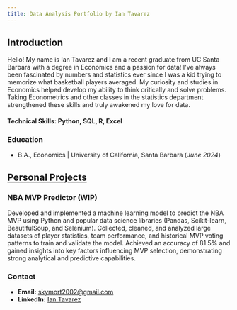 ```yaml
---
title: Data Analysis Portfolio by Ian Tavarez
---
```


## Introduction
Hello! My name is Ian Tavarez and I am a recent graduate from UC Santa Barbara with a degree in Economics and a passion for data! I've always been fascinated by numbers and statistics ever since I was a kid trying to memorize what basketball players averaged. My curiosity and studies in Economics helped develop my ability to think critically and solve problems. Taking Econometrics and other classes in the statistics department strengthened these skills and truly awakened my love for data. 

#### Technical Skills: Python, SQL, R, Excel

### Education 
- B.A., Economics | University of California, Santa Barbara (_June 2024_)

## [Personal Projects](project-nba-mvp-predictor/README.md)
### NBA MVP Predictor (WIP)


Developed and implemented a machine learning model to predict the NBA MVP using Python and popular data science libraries (Pandas, Scikit-learn, BeautifulSoup, and Selenium). Collected, cleaned, and analyzed large datasets of player statistics, team performance, and historical MVP voting patterns to train and validate the model. Achieved an accuracy of 81.5% and gained insights into key factors influencing MVP selection, demonstrating strong analytical and predictive capabilities.

### Contact
- **Email:** skymort2002@gmail.com
- **LinkedIn:** [Ian Tavarez](https://www.linkedin.com/in/ian-tavarez/)

